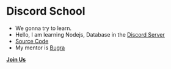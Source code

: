 # Discord School
- We gonna try to learn.
- Hello, I am learning Nodejs, Database in the [Discord Server](https://discord.gg/UmKjrWBe)
- [Source Code](https://github.com/tansionline/discord-lessons/tree/master/nodejs-mongodb)
- My mentor is [Bugra](https://github.com/flurach) 


**[Join Us](https://discord.gg/UmKjrWBe)** 

